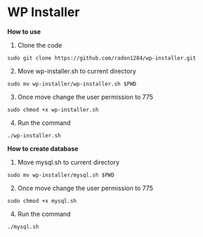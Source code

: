 # WP Installer

**How to use**

1. Clone the code 
```
sudo git clone https://github.com/radon1284/wp-installer.git
```
2. Move wp-installer.sh to current directory 
```
sudo mv wp-installer/wp-installer.sh $PWD
```
3. Once move change the user permission to 775
```
sudo chmod +x wp-installer.sh
```
4. Run the command
```
./wp-installer.sh
```

**How to create database**

1. Move mysql.sh to current directory
```
sudo mv wp-installer/mysql.sh $PWD
```
2. Once move change the user permission to 775
```
sudo chmod +x mysql.sh
```
4. Run the command
```
./mysql.sh
```

